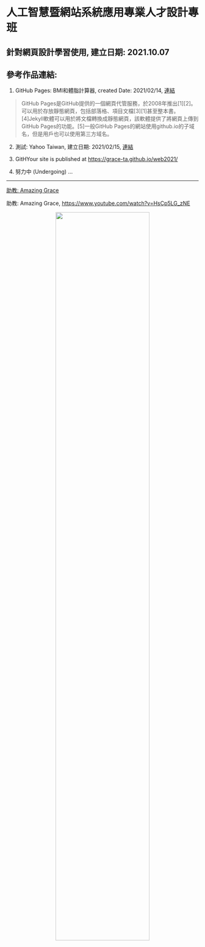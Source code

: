 # 人工智慧暨網站系統應用專業人才設計專班

## 針對網頁設計學習使用, 建立日期: 2021.10.07 

## 參考作品連結:

1. GitHub Pages: BMI和體脂計算器, created Date: 2021/02/14, [連結](https://horacec371.github.io/)   

> GitHub Pages是GitHub提供的一個網頁代管服務，於2008年推出[1][2]。可以用於存放靜態網頁，包括部落格、項目文檔[3][1]甚至整本書。[4]Jekyll軟體可以用於將文檔轉換成靜態網頁，該軟體提供了將網頁上傳到GitHub Pages的功能。[5]一般GitHub Pages的網站使用github.io的子域名，但是用戶也可以使用第三方域名。

2. 測試: Yahoo Taiwan, 建立日期: 2021/02/15, [連結](www.yahoo.com.tw)

3. GitHYour site is published at https://grace-ta.github.io/web2021/

4. 努力中 (Undergoing) ...

---

[助教: Amazing Grace](https://www.youtube.com/watch?v=HsCp5LG_zNE)

助教: Amazing Grace, https://www.youtube.com/watch?v=HsCp5LG_zNE

<div align="center">
     <img 
      src="https://user-images.githubusercontent.com/89304181/136227648-dc95e9ee-7076-4dab-a2c3-1705994421d0.png" 
      width="70%" height="70%">
    </div>
    
